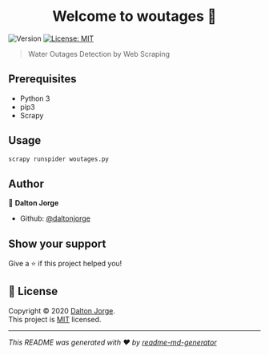 <h1 align="center">Welcome to woutages 👋</h1>
<p>
  <img alt="Version" src="https://img.shields.io/badge/version-0.0.1-blue.svg?cacheSeconds=2592000" />
  <a href="https://opensource.org/licenses/MIT" target="_blank">
    <img alt="License: MIT" src="https://img.shields.io/badge/License-MIT-yellow.svg" />
  </a>
</p>

> Water Outages Detection by Web Scraping

## Prerequisites

- Python 3
- pip3
- Scrapy

## Usage

```sh
scrapy runspider woutages.py
```

## Author

👤 **Dalton Jorge**

* Github: [@daltonjorge](https://github.com/daltonjorge)

## Show your support

Give a ⭐️ if this project helped you!

## 📝 License

Copyright © 2020 [Dalton Jorge](https://github.com/daltonjorge).<br />
This project is [MIT](https://github.com/daltonjorge/woutages/blob/master/LICENSE) licensed.

***
_This README was generated with ❤️ by [readme-md-generator](https://github.com/kefranabg/readme-md-generator)_
